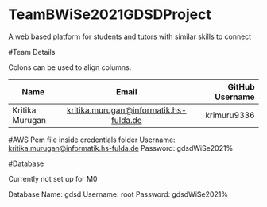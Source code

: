 # TeamBWiSe2021GDSDProject
A web based platform for students and tutors with similar skills to connect


#Team Details

Colons can be used to align columns.

| Name            | Email                                  | GitHub Username  |
| --------------- |:--------------------------------------:| ----------------:|
| Kritika Murugan | kritika.murugan@informatik.hs-fulda.de | krimuru9336      |


#AWS
Pem file inside credentials folder
Username: kritika.murugan@informatik.hs-fulda.de
Password: gdsdWiSe2021%

#Database

Currently not set up for M0

Database Name: gdsd
Username: root
Password: gdsdWiSe2021%

